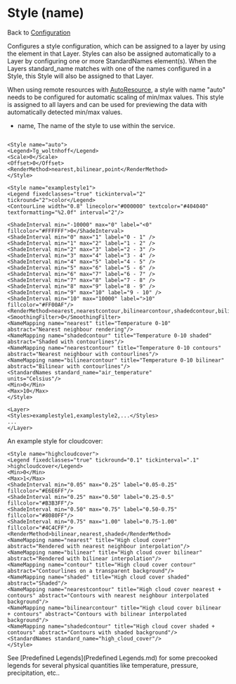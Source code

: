 Style (name)
============

Back to [Configuration](./Configuration.md)

Configures a style configuration, which can be assigned to a layer by
using the <Styles> element in that Layer. Styles can also be
assigned automatically to a Layer by configuring one or more
StandardNames element(s). When the Layers standard_name matches with
one of the names configured in a Style, this Style will also be assigned
to that Layer.

When using remote resources with [AutoResource](AutoResource.md), a style with name
"auto" needs to be configured for automatic scaling of min/max values.
This style is assigned to all layers and can be used for previewing the
data with automatically detected min/max values.

-   name, The name of the style to use within the service.

```

<Style name="auto">
<Legend>Tg_woltnhoff</Legend>
<Scale>0</Scale>
<Offset>0</Offset>
<RenderMethod>nearest,bilinear,point</RenderMethod>
</Style>

<Style name="examplestyle1">
<Legend fixedclasses="true" tickinterval="2"
tickround="2">color</Legend>
<ContourLine width="0.8" linecolor="#000000" textcolor="#404040"
textformatting="%2.0f" interval="2"/>

<ShadeInterval min="-10000" max="0" label="<0"
fillcolor="#FFFFFF">0</ShadeInterval>
<ShadeInterval min="0" max="1" label="0 - 1" />
<ShadeInterval min="1" max="2" label="1 - 2" />
<ShadeInterval min="2" max="3" label="2 - 3" />
<ShadeInterval min="3" max="4" label="3 - 4" />
<ShadeInterval min="4" max="5" label="4 - 5" />
<ShadeInterval min="5" max="6" label="5 - 6" />
<ShadeInterval min="6" max="7" label="6 - 7" />
<ShadeInterval min="7" max="8" label="7 - 8" />
<ShadeInterval min="8" max="9" label="8 - 9" />
<ShadeInterval min="9" max="10" label="9 - 10" />
<ShadeInterval min="10" max="10000" label=">10"
fillcolor="#FF00AF"/>
<RenderMethod>nearest,nearestcontour,bilinearcontour,shadedcontour,bilinear</RenderMethod>
<SmoothingFilter>0</SmoothingFilter>
<NameMapping name="nearest" title="Temperature 0-10"
abstract="Nearest neighbour rendering"/>
<NameMapping name="shadedcontour" title="Temperature 0-10 shaded"
abstract="Shaded with contourlines"/>
<NameMapping name="nearestcontour" title="Temperature 0-10 contours"
abstract="Nearest neighbour with contourlines"/>
<NameMapping name="bilinearcontour" title="Temperature 0-10 bilinear"
abstract="Bilinear with contourlines"/>
<StandardNames standard_name="air_temperature"
units="Celsius"/>
<Min>0</Min>
<Max>10</Max>
</Style>

<Layer>
<Styles>examplestyle1,examplestyle2,...</Styles>
...
</Layer>

```

An example style for cloudcover:
```
<Style name="highcloudcover">
<Legend fixedclasses="true" tickround="0.1" tickinterval=".1"
>highcloudcover</Legend>
<Min>0</Min>
<Max>1</Max>
<ShadeInterval min="0.05" max="0.25" label="0.05-0.25"
fillcolor="#E6E6FF"/>
<ShadeInterval min="0.25" max="0.50" label="0.25-0.5"
fillcolor="#B3B3FF"/>
<ShadeInterval min="0.50" max="0.75" label="0.50-0.75"
fillcolor="#8080FF"/>
<ShadeInterval min="0.75" max="1.00" label="0.75-1.00"
fillcolor="#4C4CFF"/>
<RenderMethod>bilinear,nearest,shaded</RenderMethod>
<NameMapping name="nearest" title="High cloud cover"
abstract="Rendered with nearest neighbour interpolation"/>
<NameMapping name="bilinear" title="High cloud cover bilinear"
abstract="Rendered with bilinear interpolation"/>
<NameMapping name="contour" title="High cloud cover contour"
abstract="Contourlines on a transparent background"/>
<NameMapping name="shaded" title="High cloud cover shaded"
abstract="Shaded"/>
<NameMapping name="nearestcontour" title="High cloud cover nearest +
contours" abstract="Contours with nearest neighbour interpolated
background"/>
<NameMapping name="bilinearcontour" title="High cloud cover bilinear
+ contours" abstract="Contours with bilinear interpolated
background"/>
<NameMapping name="shadedcontour" title="High cloud cover shaded +
contours" abstract="Contours with shaded background"/>
<StandardNames standard_name="high_cloud_cover"/>
</Style>
```

See [Predefined Legends](Predefined Legends.md) for some precooked legends for several
physical quantities like temperature, pressure, precipitation, etc..
